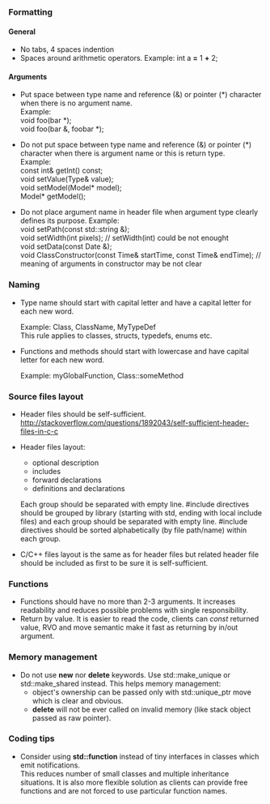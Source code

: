 
### Formatting

#### General

* No tabs, 4 spaces indention
* Spaces around arithmetic operators. Example: int a __=__ 1 __+__ 2;

#### Arguments
* Put space between type name and reference (&) or pointer (\*) character when there is no argument name.<br/>
  Example:<br/>
           void foo(bar *); <br/>
           void foo(bar &, foobar *);

* Do not put space between type name and reference (&) or pointer (\*) character when there is argument name
  or this is return type.<br/>
  Example: <br/>
           const int& getInt() const;<br/>
           void setValue(Type& value);<br/>
           void setModel(Model\* model);<br/>
           Model\* getModel();<br/>

* Do not place argument name in header file when argument type clearly defines its purpose. Example: <br/>
  void setPath(const std::string &);<br/>
  void setWidth(int pixels);   // setWidth(int) could be not enought<br/>
  void setData(const Date &);<br/>
  void ClassConstructor(const Time& startTime, const Time& endTime); // meaning of arguments in constructor may be not clear<br/>

### Naming
* Type name should start with capital letter and have a capital letter for each new word. 

  Example: Class, ClassName, MyTypeDef<br/>
  This rule applies to classes, structs, typedefs, enums etc.
  
* Functions and methods should start with lowercase and have capital letter for each new word.

  Example: myGlobalFunction, Class::someMethod

### Source files layout
* Header files should be self-sufficient.
  http://stackoverflow.com/questions/1892043/self-sufficient-header-files-in-c-c

* Header files layout:
  - optional description
  - includes
  - forward declarations
  - definitions and declarations
  
  Each group should be separated with empty line. 
  \#include directives should be grouped by library (starting with std, ending with local include files) and each group should be separated with empty line. 
  \#include directives should be sorted alphabetically (by file path/name) within each group.

* C/C++ files layout is the same as for header files but related header file should be included as first to be sure it is self-sufficient.
 
### Functions
* Functions should have no more than 2-3 arguments. It increases readability and reduces possible problems with single responsibility.
* Return by value. It is easier to read the code, clients can *const* returned value, RVO and move semantic make it fast as returning by in/out argument. 

### Memory management
* Do not use **new** nor **delete** keywords. Use std::make_unique or std::make_shared instead. This helps memory management:
  - object's ownership can be passed only with std::unique_ptr move which is clear and obvious. 
  - **delete** will not be ever called on invalid memory (like stack object passed as raw pointer).

### Coding tips
* Consider using **std::function** instead of tiny interfaces in classes which emit notifications. <br/>
  This reduces number of small classes and multiple inheritance situations. It is also more flexible solution as clients can provide free functions and are not forced to use particular function names.
